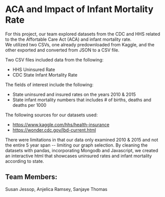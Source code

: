 # ACA and Impact of Infant Mortality Rate 
For this project, our team explored datasets from the CDC and HHS related to the the Affortable Care Act (ACA) and infant mortality rate.  
We utilized two CSVs, one already predownloaded from Kaggle, and the other exported and converted from JSON to a CSV file.

Two CSV files included data from the following:
* HHS Uninsured Rate
* CDC State Infant Mortality Rate

The fields of interest include the following:
* State uninsured and insured rates on the years 2010 & 2015
* State infant mortality numbers that includes # of births, deaths and deaths per 1000

The following sources for our datasets used:
* https://www.kaggle.com/hhs/health-insurance
* https://wonder.cdc.gov/lbd-current.html


There were limitations in that our data only examined 2010 & 2015 and not the entire 5 year span -- limiting our graph selection. 
By cleaning the datasets with pandas, incorporating Mongodb and Javascript, we created an interactive html that showcases uninsured rates and infant mortality according to state.


## Team Members: 
Susan Jessop, Anjelica Ramsey, Sanjaye Thomas
